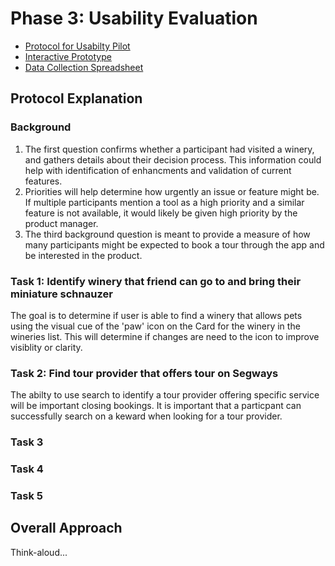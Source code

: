 # Phase 3: Usability Evaluation

* [Protocol for Usabilty Pilot](assets/protocol.pdf "Protocol PDF")
* [Interactive Prototype](https://xd.adobe.com/view/4f3767a8-1a39-4d30-8b8f-bbb8c757abb1-1a64/ "Adobe XD Prototype")
* [Data Collection Spreadsheet](https://docs.google.com/spreadsheets/d/1pd66Uxn9IHyiqOfUySfKayiyNx1X-2WQLnSI01M5ByY/edit?usp=sharing "Goole SpreadSheet for Data Collection")

## Protocol Explanation
### Background
1. The first question confirms whether a participant had visited a winery, and gathers details about their decision process.  This information could help with identification of enhancments and validation of current features.
2. Priorities will help determine how urgently an issue or feature might be. If multiple participants mention a tool as a high priority and a similar feature is not available, it would likely be given high priority by the product manager.
3. The third background question is meant to provide a measure of how many participants might be expected to book a tour through the app and be interested in the product.

### Task 1: Identify winery that friend can go to and bring their miniature schnauzer

The goal is to determine if user is able to find a winery that allows pets using the visual cue of the 'paw' icon on the Card for the winery in the wineries list.  This will determine if changes are need to the icon to improve visiblity or clarity.

### Task 2: Find tour provider that offers tour on Segways
The abilty to use search to identify a tour provider offering specific service will be important closing bookings.  It is important that a particpant can successfully search on a keward when looking for a tour provider.

### Task 3

### Task 4

### Task 5

## Overall Approach

Think-aloud...



